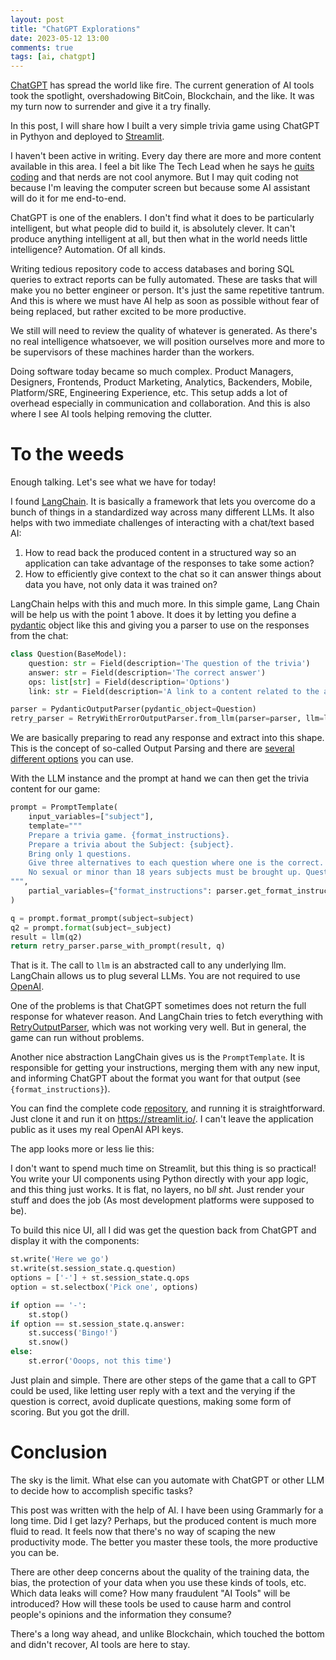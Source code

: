 ```yaml
---
layout: post
title: "ChatGPT Explorations"
date: 2023-05-12 13:00
comments: true
tags: [ai, chatgpt]
---
```


[ChatGPT](https://chat-gpt.org/) has spread the world like fire. The current generation of AI tools took the spotlight, overshadowing BitCoin, Blockchain, and the like. It was my turn now to surrender and give it a try finally.

In this post, I will share how I built a very simple trivia game using ChatGPT in Pythyon and deployed to [Streamlit](https://streamlit.io/).

<!--more-->

I haven't been active in writing. Every day there are more and more content available in this area. I feel a bit like The Tech Lead when he says he [quits coding](https://www.youtube.com/watch?v=ab6xJ4E23VQ) and that nerds are not cool anymore. But I may quit coding not because I'm leaving the computer screen but because some AI assistant will do it for me end-to-end.

ChatGPT is one of the enablers. I don't find what it does to be particularly intelligent, but what people did to build it, is absolutely clever. It can't produce anything intelligent at all, but then what in the world needs little intelligence? Automation. Of all kinds.

Writing tedious repository code to access databases and boring SQL queries to extract reports can be fully automated. These are tasks that will make you no better engineer or person. It's just the same repetitive tantrum. And this is where we must have AI help as soon as possible without fear of being replaced, but rather excited to be more productive.

We still will need to review the quality of whatever is generated. As there's no real intelligence whatsoever, we will position ourselves more and more to be supervisors of these machines harder than the workers. 

Doing software today became so much complex. Product Managers, Designers, Frontends, Product Marketing, Analytics, Backenders, Mobile, Platform/SRE, Engineering Experience, etc. This setup adds a lot of overhead especially in communication and collaboration. And this is also where I see AI tools helping removing the clutter.

# To the weeds

Enough talking. Let's see what we have for today! 

I found [LangChain](https://python.langchain.com/en/latest/). It is basically a framework that lets you overcome do a bunch of things in a standardized way across many different LLMs. It also helps with two immediate challenges of interacting with a chat/text based AI:

1. How to read back the produced content in a structured way so an application can take advantage of the responses to take some action?
1. How to efficiently give context to the chat so it can answer things about data you have, not only data it was trained on?

LangChain helps with this and much more. In this simple game, Lang Chain will be help us with the point 1 above. It does it by letting you define a [pydantic](https://docs.pydantic.dev/latest/) object like this and giving you a parser to use on the responses from the chat:

```python
class Question(BaseModel):
    question: str = Field(description='The question of the trivia')
    answer: str = Field(description='The correct answer')
    ops: list[str] = Field(description='Options')
    link: str = Field(description='A link to a content related to the answer')

parser = PydanticOutputParser(pydantic_object=Question)
retry_parser = RetryWithErrorOutputParser.from_llm(parser=parser, llm=llm)
```
We are basically preparing to read any response and extract into this shape. This is the concept of so-called Output Parsing and there are [several different options](https://python.langchain.com/en/latest/modules/prompts/output_parsers.html) you can use. 

With the LLM instance and the prompt at hand we can then get the trivia content for our game:

```python
prompt = PromptTemplate(
    input_variables=["subject"],
    template="""
    Prepare a trivia game. {format_instructions}.
    Prepare a trivia about the Subject: {subject}.
    Bring only 1 questions. 
    Give three alternatives to each question where one is the correct. Keep answers as short as possible.
    No sexual or minor than 18 years subjects must be brought up. Questions in english only.
""",
    partial_variables={"format_instructions": parser.get_format_instructions()}
)

q = prompt.format_prompt(subject=subject)
q2 = prompt.format(subject=_subject)
result = llm(q2)
return retry_parser.parse_with_prompt(result, q)
```

That is it. The call to `llm` is an abstracted call to any underlying llm. LangChain allows us to plug several LLMs. You are not required to use [OpenAI](https://openai.com/). 

One of the problems is that ChatGPT sometimes does not return the full response for whatever reason. And LangChain tries to fetch everything with [RetryOutputParser](https://python.langchain.com/en/latest/modules/prompts/output_parsers/examples/retry.html), which was not working very well. But in general, the game can run without problems.

Another nice abstraction LangChain gives us is the `PromptTemplate`. It is responsible for getting your instructions, merging them with any new input, and informing ChatGPT about the format you want for that output (see `{format_instructions}`).

You can find the complete code [repository](https://github.com/paulosuzart/triviagpt), and running it is straightforward. Just clone it and run it on https://streamlit.io/. I can't leave the application public as it uses my real OpenAI API keys.

The app looks more or less lie this:
<blockquote class="imgur-embed-pub" lang="en" data-id="a/RNRryV2" data-context="false" ><a href="//imgur.com/a/RNRryV2"></a></blockquote><script async src="//s.imgur.com/min/embed.js" charset="utf-8"></script>

I don't want to spend much time on Streamlit, but this thing is so practical! You write your UI components using Python directly with your app logic, and this thing just works. It is flat, no layers, no b*ll sh*t. Just render your stuff and does the job (As most development platforms were supposed to be).

To build this nice UI, all I did was get the question back from ChatGPT and display it with the components:

```python
st.write('Here we go')
st.write(st.session_state.q.question)
options = ['-'] + st.session_state.q.ops
option = st.selectbox('Pick one', options)

if option == '-':
    st.stop()
if option == st.session_state.q.answer:
    st.success('Bingo!')
    st.snow()
else:
    st.error('Ooops, not this time')
```

Just plain and simple. There are other steps of the game that a call to GPT could be used, like letting user reply with a text and the verying if the question is correct, avoid duplicate questions, making some form of scoring. But you got the drill.

# Conclusion
The sky is the limit. What else can you automate with ChatGPT or other LLM to decide how to accomplish specific tasks?

This post was written with the help of AI. I have been using Grammarly for a long time. Did I get lazy? Perhaps, but the produced content is much more fluid to read. It feels now that there's no way of scaping the new productivity mode. The better you master these tools, the more productive you can be.

There are other deep concerns about the quality of the training data, the bias, the protection of your data when you use these kinds of tools, etc. Which data leaks will come? How many fraudulent "AI Tools" will be introduced? How will these tools be used to cause harm and control people's opinions and the information they consume? 

There's a long way ahead, and unlike Blockchain, which touched the bottom and didn't recover, AI tools are here to stay.

